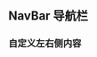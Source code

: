 <div class="demo-header">
<p class="overviewicon">
  <span class="wapi-ui-nav-bar wapi-form-menubar"/>
</p>

## NavBar 导航栏

<mobile-uxlink widget-name="NavBar"></mobile-uxlink>
</div>

### 自定义左右侧内容

<mobile-view link="nav-bar/slots"></mobile-view>

<br>
